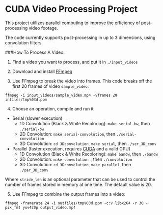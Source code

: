 CUDA Video Processing Project
========================

This project utilizes parallel computing to improve the efficiency of post-processing  video footage.

The code currently supports post-processing in up to 3 dimensions, using convolution filters.


###How To Process A Video:

1. Find a video you want to process, and put it in `./input_videos`

2. Download and install [FFmpeg](https://ffmpeg.org/)

3. Use FFmpeg to break the video into frames. This code breaks off the first 20 frames of video `sample_video`:

  ```
  ffmpeg -i input_videos/sample_video.mp4 -vframes 20 infiles/tmp%03d.ppm
  ```

4. Choose an operation, compile and run it

  - Serial (slower execution)
     *  1D Convolution (Black & White Recoloring): `make serial-bw`, then `./serial-bw`
     *  2D Convolution: `make serial-convolution`, then `./serial-convolution`
     *  3D Convolution: `cd 3Dconvolution`, `make serial`, then `./ser_3D_conv`
  - Parallel (faster execution, requires [CUDA](https://developer.nvidia.com/cuda-downloads) and a valid GPU)
     *  1D Convolution (Black & White Recoloring): `make bandw`, then `./bandw`
     *  2D Convolution: `make convolution `, then `./convolution`
     *  3D Convolution: `cd 3Dconvolution`, `make parallel`, then `./par_3D_conv`

  Where `stride_len` is an optional parameter that can be used to control the number of frames stored in memory at one time. The default value is 20.

5. Use FFmpeg to combine the output frames into a video:
```
ffmpeg -framerate 24 -i outfiles/tmp%03d.ppm -c:v libx264 -r 30 -pix_fmt yuv420p output_video.mp4
```
